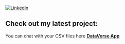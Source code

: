 [![Linkedin](https://img.shields.io/badge/-Huda-blue?style=flat-square&labelColor=gray&logo=Linkedin&logoColor=white&link=https://www.linkedin.com/in/idzharulhuda)](https://www.linkedin.com/in/idzharulhuda)

## Check out my latest project:
You can chat with your CSV files here **[DataVerse App](https://dataverse-app.streamlit.app/)**
